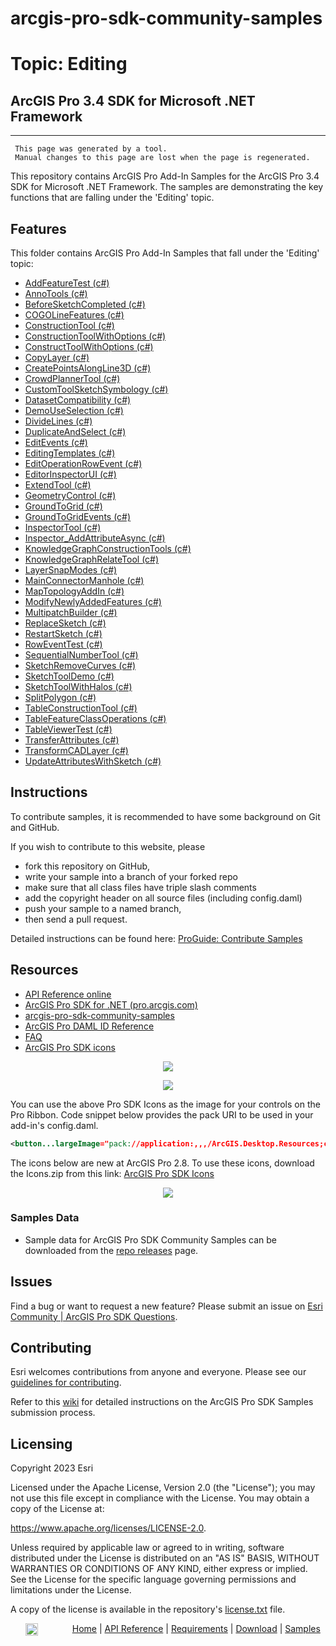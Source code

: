 # arcgis-pro-sdk-community-samples
# Topic: Editing
## ArcGIS Pro 3.4 SDK for Microsoft .NET Framework 

----------
     This page was generated by a tool.
     Manual changes to this page are lost when the page is regenerated.

This repository contains ArcGIS Pro Add-In Samples for the ArcGIS Pro 3.4 SDK for Microsoft .NET Framework.  The samples are demonstrating the key functions that are falling under the 'Editing' topic.  


## Features

This folder contains ArcGIS Pro Add-In Samples that fall under the 'Editing' topic:

* [AddFeatureTest (c#)](../../../tree/master/Editing/AddFeatureTest)  
* [AnnoTools (c#)](../../../tree/master/Editing/AnnoTools)  
* [BeforeSketchCompleted (c#)](../../../tree/master/Editing/BeforeSketchCompleted)  
* [COGOLineFeatures (c#)](../../../tree/master/Editing/COGOLineFeatures)  
* [ConstructionTool (c#)](../../../tree/master/Editing/ConstructionTool)  
* [ConstructionToolWithOptions (c#)](../../../tree/master/Editing/ConstructionToolWithOptions)  
* [ConstructToolWithOptions (c#)](../../../tree/master/Editing/ConstructToolWithOptions)  
* [CopyLayer (c#)](../../../tree/master/Editing/CopyLayer)  
* [CreatePointsAlongLine3D (c#)](../../../tree/master/Editing/CreatePointsAlongLine3D)  
* [CrowdPlannerTool (c#)](../../../tree/master/Editing/CrowdPlannerTool)  
* [CustomToolSketchSymbology (c#)](../../../tree/master/Editing/CustomToolSketchSymbology)  
* [DatasetCompatibility (c#)](../../../tree/master/Editing/DatasetCompatibility)  
* [DemoUseSelection (c#)](../../../tree/master/Editing/DemoUseSelection)  
* [DivideLines (c#)](../../../tree/master/Editing/DivideLines)  
* [DuplicateAndSelect (c#)](../../../tree/master/Editing/DuplicateAndSelect)  
* [EditEvents (c#)](../../../tree/master/Editing/EditEvents)  
* [EditingTemplates (c#)](../../../tree/master/Editing/EditingTemplates)  
* [EditOperationRowEvent (c#)](../../../tree/master/Editing/EditOperationRowEvent)  
* [EditorInspectorUI (c#)](../../../tree/master/Editing/EditorInspectorUI)  
* [ExtendTool (c#)](../../../tree/master/Editing/ExtendTool)  
* [GeometryControl (c#)](../../../tree/master/Editing/GeometryControl)  
* [GroundToGrid (c#)](../../../tree/master/Editing/GroundToGrid)  
* [GroundToGridEvents (c#)](../../../tree/master/Editing/GroundToGridEvents)  
* [InspectorTool (c#)](../../../tree/master/Editing/InspectorTool)  
* [Inspector_AddAttributeAsync (c#)](../../../tree/master/Editing/Inspector_AddAttributeAsync)  
* [KnowledgeGraphConstructionTools (c#)](../../../tree/master/Editing/KnowledgeGraphConstructionTools)  
* [KnowledgeGraphRelateTool (c#)](../../../tree/master/Editing/KnowledgeGraphRelateTool)  
* [LayerSnapModes (c#)](../../../tree/master/Editing/LayerSnapModes)  
* [MainConnectorManhole (c#)](../../../tree/master/Editing/MainConnectorManhole)  
* [MapTopologyAddIn (c#)](../../../tree/master/Editing/MapTopologyAddIn)  
* [ModifyNewlyAddedFeatures (c#)](../../../tree/master/Editing/ModifyNewlyAddedFeatures)  
* [MultipatchBuilder (c#)](../../../tree/master/Editing/MultipatchBuilder)  
* [ReplaceSketch (c#)](../../../tree/master/Editing/ReplaceSketch)  
* [RestartSketch (c#)](../../../tree/master/Editing/RestartSketch)  
* [RowEventTest (c#)](../../../tree/master/Editing/RowEventTest)  
* [SequentialNumberTool (c#)](../../../tree/master/Editing/SequentialNumberTool)  
* [SketchRemoveCurves (c#)](../../../tree/master/Editing/SketchRemoveCurves)  
* [SketchToolDemo (c#)](../../../tree/master/Editing/SketchToolDemo)  
* [SketchToolWithHalos (c#)](../../../tree/master/Editing/SketchToolWithHalos)  
* [SplitPolygon (c#)](../../../tree/master/Editing/SplitPolygon)  
* [TableConstructionTool (c#)](../../../tree/master/Editing/TableConstructionTool)  
* [TableFeatureClassOperations (c#)](../../../tree/master/Editing/TableFeatureClassOperations)  
* [TableViewerTest (c#)](../../../tree/master/Editing/TableViewerTest)  
* [TransferAttributes (c#)](../../../tree/master/Editing/TransferAttributes)  
* [TransformCADLayer (c#)](../../../tree/master/Editing/TransformCADLayer)  
* [UpdateAttributesWithSketch (c#)](../../../tree/master/Editing/UpdateAttributesWithSketch)  


## Instructions

To contribute samples, it is recommended to have some background on Git and GitHub. 

If you wish to contribute to this website, please  
* fork this repository on GitHub,  
* write your sample into a branch of your forked repo  
 * make sure that all class files have triple slash comments  
 * add the copyright header on all source files (including config.daml)  
* push your sample to a named branch, 
* then send a pull request.

Detailed instructions can be found here: [ProGuide: Contribute Samples](https://github.com/Esri/arcgis-pro-sdk-community-samples/wiki/ProGuide-Contribute-Samples)

## Resources

* [API Reference online](https://pro.arcgis.com/en/pro-app/latest/sdk/api-reference)
* <a href="https://pro.arcgis.com/en/pro-app/sdk/" target="_blank">ArcGIS Pro SDK for .NET (pro.arcgis.com)</a>
* [arcgis-pro-sdk-community-samples](https://github.com/Esri/arcgis-pro-sdk-community-samples)
* [ArcGIS Pro DAML ID Reference](https://github.com/Esri/arcgis-pro-sdk/wiki/ArcGIS-Pro-DAML-ID-Reference)
* [FAQ](https://github.com/Esri/arcgis-pro-sdk/wiki/FAQ)
* [ArcGIS Pro SDK icons](https://github.com/Esri/arcgis-pro-sdk/releases/tag/2.8.0.29751)

<p align = center><a href="https://Esri.github.io/arcgis-pro-sdk/images/Home/Image-of-icons-first.png" target="_blank">
  <img align="center" src="https://Esri.github.io/arcgis-pro-sdk/images/Home/Image-of-icons-first.png"/>
</a></p>
<p align = center><a href="https://Esri.github.io/arcgis-pro-sdk/images/Home/Image-of-icons-second.png" target="_blank">
  <img align="center" src="https://Esri.github.io/arcgis-pro-sdk/images/Home/Image-of-icons-second.png"/>
</a></p>
You can use the above Pro SDK Icons as the image for your controls on the Pro Ribbon. Code snippet below provides the pack URI to be used in your add-in's config.daml.

```xml
<button...largeImage="pack://application:,,,/ArcGIS.Desktop.Resources;component/Images/<ImageNameHere>"/>
```
The icons below are new at ArcGIS Pro 2.8. To use these icons, download the Icons.zip from this link: [ArcGIS Pro SDK Icons](https://github.com/Esri/arcgis-pro-sdk/releases/tag/2.8.0.29751)    
<p align = center><a href="https://Esri.github.io/arcgis-pro-sdk/images/Home/Image-of-icons-third.png" target="_blank">
  <img align="center" src="https://Esri.github.io/arcgis-pro-sdk/images/Home/Image-of-icons-third.png"/>
</a></p>

### Samples Data

* Sample data for ArcGIS Pro SDK Community Samples can be downloaded from the [repo releases](https://github.com/Esri/arcgis-pro-sdk-community-samples/releases) page. 

## Issues

Find a bug or want to request a new feature?  Please submit an issue on [Esri Community | ArcGIS Pro SDK Questions](https://community.esri.com/t5/arcgis-pro-sdk-questions/bd-p/arcgis-pro-sdk-questions).

## Contributing

Esri welcomes contributions from anyone and everyone. Please see our [guidelines for contributing](https://github.com/esri/contributing).

Refer to this [wiki](https://github.com/Esri/arcgis-pro-sdk-community-samples/wiki/ProGuide-Contribute-Samples) for detailed instructions on the ArcGIS Pro SDK Samples submission process.

## Licensing
Copyright 2023 Esri

Licensed under the Apache License, Version 2.0 (the "License");
you may not use this file except in compliance with the License.
You may obtain a copy of the License at:

   https://www.apache.org/licenses/LICENSE-2.0.

Unless required by applicable law or agreed to in writing, software
distributed under the License is distributed on an "AS IS" BASIS,
WITHOUT WARRANTIES OR CONDITIONS OF ANY KIND, either express or implied.
See the License for the specific language governing permissions and
limitations under the License.

A copy of the license is available in the repository's [license.txt](./License.txt) file.

&nbsp;&nbsp;&nbsp;&nbsp;&nbsp;&nbsp;<img src="https://esri.github.io/arcgis-pro-sdk/images/ArcGISPro.png"  alt="ArcGIS Pro SDK for Microsoft .NET Framework" height = "20" width = "20" align="top"  >
&nbsp;&nbsp;&nbsp;&nbsp;&nbsp;&nbsp;&nbsp;&nbsp;&nbsp;&nbsp;&nbsp;&nbsp;
[Home](https://github.com/Esri/arcgis-pro-sdk/wiki) | <a href="https://pro.arcgis.com/en/pro-app/sdk/api-reference" target="_blank">API Reference</a> | [Requirements](https://github.com/Esri/arcgis-pro-sdk/wiki#requirements) | [Download](https://github.com/Esri/arcgis-pro-sdk/wiki#installing-arcgis-pro-sdk-for-net) | <a href="https://github.com/esri/arcgis-pro-sdk-community-samples" target="_blank">Samples</a>


